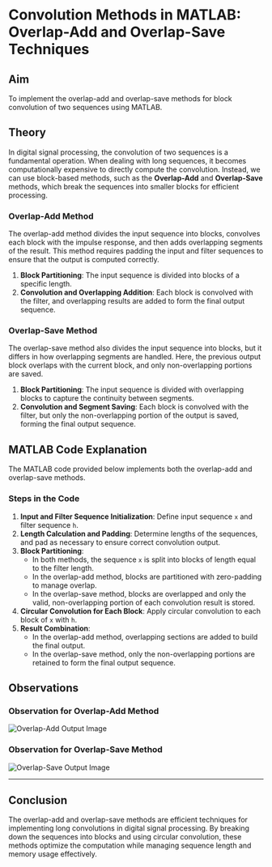 # Convolution Methods in MATLAB: Overlap-Add and Overlap-Save Techniques

## Aim
To implement the overlap-add and overlap-save methods for block convolution of two sequences using MATLAB.

## Theory

In digital signal processing, the convolution of two sequences is a fundamental operation. When dealing with long sequences, it becomes computationally expensive to directly compute the convolution. Instead, we can use block-based methods, such as the **Overlap-Add** and **Overlap-Save** methods, which break the sequences into smaller blocks for efficient processing.

### Overlap-Add Method
The overlap-add method divides the input sequence into blocks, convolves each block with the impulse response, and then adds overlapping segments of the result. This method requires padding the input and filter sequences to ensure that the output is computed correctly.

1. **Block Partitioning**: The input sequence is divided into blocks of a specific length.
2. **Convolution and Overlapping Addition**: Each block is convolved with the filter, and overlapping results are added to form the final output sequence.

### Overlap-Save Method
The overlap-save method also divides the input sequence into blocks, but it differs in how overlapping segments are handled. Here, the previous output block overlaps with the current block, and only non-overlapping portions are saved.

1. **Block Partitioning**: The input sequence is divided with overlapping blocks to capture the continuity between segments.
2. **Convolution and Segment Saving**: Each block is convolved with the filter, but only the non-overlapping portion of the output is saved, forming the final output sequence.

## MATLAB Code Explanation

The MATLAB code provided below implements both the overlap-add and overlap-save methods.

### Steps in the Code

1. **Input and Filter Sequence Initialization**: Define input sequence `x` and filter sequence `h`.
2. **Length Calculation and Padding**: Determine lengths of the sequences, and pad as necessary to ensure correct convolution output.
3. **Block Partitioning**:
   - In both methods, the sequence `x` is split into blocks of length equal to the filter length.
   - In the overlap-add method, blocks are partitioned with zero-padding to manage overlap.
   - In the overlap-save method, blocks are overlapped and only the valid, non-overlapping portion of each convolution result is stored.
4. **Circular Convolution for Each Block**: Apply circular convolution to each block of `x` with `h`.
5. **Result Combination**:
   - In the overlap-add method, overlapping sections are added to build the final output.
   - In the overlap-save method, only the non-overlapping portions are retained to form the final output sequence.

## Observations

### Observation for Overlap-Add Method

![Overlap-Add Output Image](path_to_overlap_add_image.png)

### Observation for Overlap-Save Method

![Overlap-Save Output Image](path_to_overlap_save_image.png)

---

## Conclusion
The overlap-add and overlap-save methods are efficient techniques for implementing long convolutions in digital signal processing. By breaking down the sequences into blocks and using circular convolution, these methods optimize the computation while managing sequence length and memory usage effectively.
